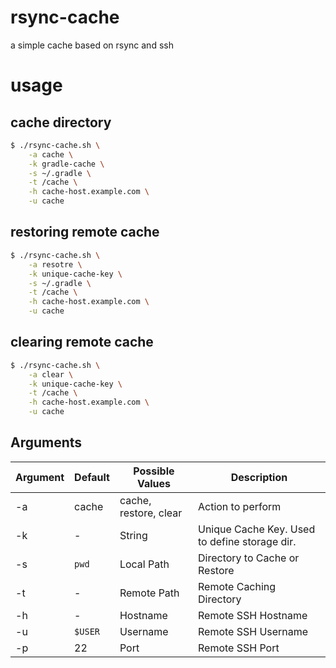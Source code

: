 # rsync-cache
a simple cache based on rsync and ssh

# usage

## cache directory
```sh
$ ./rsync-cache.sh \
    -a cache \
    -k gradle-cache \
    -s ~/.gradle \
    -t /cache \
    -h cache-host.example.com \
    -u cache
```

## restoring remote cache
```sh
$ ./rsync-cache.sh \
    -a resotre \
    -k unique-cache-key \
    -s ~/.gradle \
    -t /cache \
    -h cache-host.example.com \
    -u cache
```

## clearing remote cache
```sh
$ ./rsync-cache.sh \
    -a clear \
    -k unique-cache-key \
    -t /cache \
    -h cache-host.example.com \
    -u cache
```

## Arguments
| Argument | Default | Possible Values | Description |
| -------- | ------- | --------------- | ----------- |
| -a | cache | cache, restore, clear   | Action to perform |
| -k | - | String  | Unique Cache Key. Used to define storage dir. |
| -s | `pwd` | Local  Path | Directory to Cache or Restore |
| -t | - | Remote Path | Remote Caching Directory |
| -h | - | Hostname | Remote SSH Hostname |
| -u | `$USER` | Username | Remote SSH Username |
| -p | 22 | Port | Remote SSH Port |
